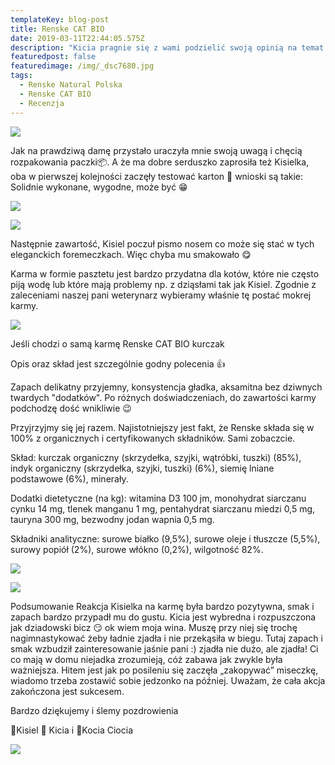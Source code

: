 ```yaml
---
templateKey: blog-post
title: Renske CAT BIO
date: 2019-03-11T22:44:05.575Z
description: "Kicia pragnie się z wami podzielić swoją opinią na temat karmy Renske Natural Polska wygranej w konkursie „Walentynkowa stylizacja” \U0001F495 organizowanym przez Sfinksy \U0001F604"
featuredpost: false
featuredimage: /img/_dsc7680.jpg
tags:
  - Renske Natural Polska
  - Renske CAT BIO
  - Recenzja
---
```

![](/img/renske-cat-bio.jpg)

Jak na prawdziwą damę przystało uraczyła mnie swoją uwagą i chęcią rozpakowania paczki📦. A że ma dobre serduszko zaprosiła też Kisielka, oba w pierwszej kolejności zaczęły testować karton 🧐 wnioski są takie: Solidnie wykonane, wygodne, może być 😁

![](/img/_dsc7676mini.jpg)

![](/img/_dsc7669mini.jpg)

Następnie zawartość, Kisiel poczuł pismo nosem co może się stać w tych eleganckich foremeczkach. Więc chyba mu smakowało 😋

Karma w formie pasztetu jest bardzo przydatna dla kotów, które nie często piją wodę lub które mają problemy np. z dziąsłami tak jak Kisiel. Zgodnie z zaleceniami naszej pani weterynarz wybieramy właśnie tę postać mokrej karmy.

![](/img/_dsc7681.jpg)

Jeśli chodzi o samą karmę Renske CAT BIO kurczak

Opis oraz skład jest szczególnie godny polecenia 👍

Zapach delikatny przyjemny, konsystencja gładka, aksamitna bez dziwnych twardych "dodatków". Po różnych doświadczeniach, do zawartości karmy podchodzę dość wnikliwie 😉

Przyjrzyjmy się jej razem. Najistotniejszy jest fakt, że Renske składa się w 100% z organicznych i certyfikowanych składników. Sami zobaczcie.

Skład: kurczak organiczny (skrzydełka, szyjki, wątróbki, tuszki) (85%), indyk organiczny (skrzydełka, szyjki, tuszki) (6%), siemię lniane podstawowe (6%), minerały.

Dodatki dietetyczne (na kg): witamina D3 100 jm, monohydrat siarczanu cynku 14 mg, tlenek manganu 1 mg, pentahydrat siarczanu miedzi 0,5 mg, tauryna 300 mg, bezwodny jodan wapnia 0,5 mg.

Składniki analityczne: surowe białko (9,5%), surowe oleje i tłuszcze (5,5%), surowy popiół (2%), surowe włókno (0,2%), wilgotność 82%.

![](/img/_dsc7709.jpg)

![](/img/_dsc7778.jpg)

Podsumowanie Reakcja Kisielka na karmę była bardzo pozytywna, smak i zapach bardzo przypadł mu do gustu. Kicia jest wybredna i rozpuszczona jak dziadowski bicz 😏 ok wiem moja wina. Muszę przy niej się trochę nagimnastykować żeby ładnie zjadła i nie przekąsiła w biegu. Tutaj zapach i smak wzbudził zainteresowanie jaśnie pani :) zjadła nie dużo, ale zjadła! Ci co mają w domu niejadka zrozumieją, cóż zabawa jak zwykle była ważniejsza. Hitem jest jak po posileniu się zaczęła „zakopywać” miseczkę, wiadomo trzeba zostawić sobie jedzonko na później. Uważam, że cała akcja zakończona jest sukcesem.

Bardzo dziękujemy i ślemy pozdrowienia

🐾Kisiel 🐾 Kicia i 📸Kocia Ciocia

![](/img/_dsc7725.jpg)

![]()
